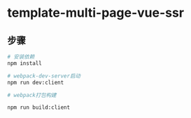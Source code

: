 <!--
 * @LastEditTime : 2020-07-17 12:13:56
 * @Description: readme
 -->

# template-multi-page-vue-ssr

## 步骤

```bash
# 安装依赖
npm install

# webpack-dev-server启动
npm run dev:client

# webpack打包构建

npm run build:client
```

